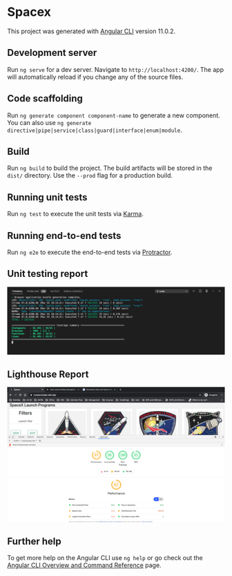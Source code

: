 # Spacex

This project was generated with [Angular CLI](https://github.com/angular/angular-cli) version 11.0.2.

## Development server

Run `ng serve` for a dev server. Navigate to `http://localhost:4200/`. The app will automatically reload if you change any of the source files.

## Code scaffolding

Run `ng generate component component-name` to generate a new component. You can also use `ng generate directive|pipe|service|class|guard|interface|enum|module`.

## Build

Run `ng build` to build the project. The build artifacts will be stored in the `dist/` directory. Use the `--prod` flag for a production build.

## Running unit tests

Run `ng test` to execute the unit tests via [Karma](https://karma-runner.github.io).

## Running end-to-end tests

Run `ng e2e` to execute the end-to-end tests via [Protractor](http://www.protractortest.org/).


## Unit testing report
![Unit-Testing](https://github.com/LalitKushwah/spacex/blob/master/src/assets/unit-testing-report.png)

## Lighthouse Report
![Lighthouse](https://github.com/LalitKushwah/spacex/blob/master/src/assets/lighthouse-report.png)



## Further help

To get more help on the Angular CLI use `ng help` or go check out the [Angular CLI Overview and Command Reference](https://angular.io/cli) page.
